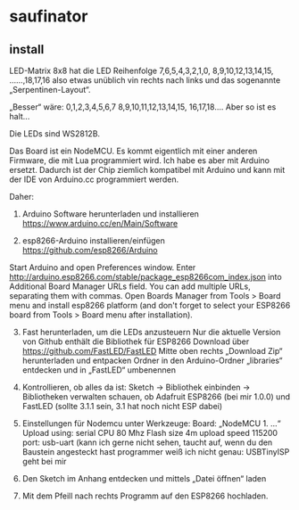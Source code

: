 # saufinator

## install

LED-Matrix 8x8 hat die LED Reihenfolge
7,6,5,4,3,2,1,0,
8,9,10,12,13,14,15,
……,18,17,16
also etwas unüblich vin rechts nach links und das sogenannte „Serpentinen-Layout“.

„Besser“ wäre:
0,1,2,3,4,5,6,7
8,9,10,11,12,13,14,15,
16,17,18….
Aber so ist es halt...

Die LEDs sind WS2812B.

Das Board ist ein NodeMCU. Es kommt eigentlich mit einer anderen Firmware, die mit Lua programmiert wird. Ich habe es aber mit Arduino ersetzt. Dadurch ist der Chip ziemlich kompatibel mit Arduino und kann mit der IDE von Arduino.cc programmiert werden.

Daher:
1. Arduino Software herunterladen und installieren
https://www.arduino.cc/en/Main/Software

2. esp8266-Arduino installieren/einfügen
https://github.com/esp8266/Arduino

Start Arduino and open Preferences window.
Enter http://arduino.esp8266.com/stable/package_esp8266com_index.json into Additional Board Manager URLs field. You can add multiple URLs, separating them with commas.
Open Boards Manager from Tools > Board menu and install esp8266 platform (and don't forget to select your ESP8266 board from Tools > Board menu after installation).

3. Fast herunterladen, um die LEDs anzusteuern
Nur die aktuelle Version von Github enthält die Bibliothek für ESP8266
Download über https://github.com/FastLED/FastLED
Mitte oben rechts „Download Zip“ herunterladen und entpacken
Ordner in den Arduino-Ordner „libraries“ entdecken und in „FastLED“ umbenennen

4. Kontrollieren, ob alles da ist:
Sketch -> Bibliothek einbinden -> Bibliotheken verwalten schauen, ob Adafruit ESP8266 (bei mir 1.0.0) und FastLED (sollte 3.1.1 sein, 3.1 hat noch nicht ESP dabei)

5. Einstellungen für Nodemcu unter Werkzeuge:
Board: „NodeMCU 1. …“
Upload using: serial
CPU 80 Mhz
Flash size 4m
upload speed 115200
port: usb-uart (kann ich gerne nicht sehen, taucht auf, wenn du den Baustein angesteckt hast
programmer weiß ich nicht genau: USBTinyISP geht bei mir

6. Den Sketch im Anhang entdecken und mittels „Datei öffnen“ laden

7. Mit dem Pfeill nach rechts Programm auf den ESP8266 hochladen.
